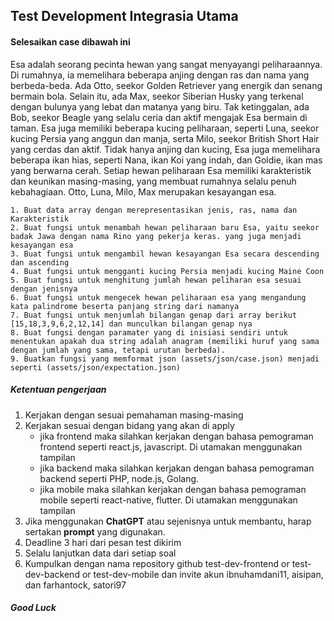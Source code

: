 ## Test Development Integrasia Utama ##

#### Selesaikan case dibawah ini ####
Esa adalah seorang pecinta hewan yang sangat menyayangi peliharaannya. Di rumahnya, ia memelihara beberapa anjing dengan ras dan nama yang berbeda-beda. Ada Otto, seekor Golden Retriever yang energik dan senang bermain bola. Selain itu, ada Max, seekor Siberian Husky yang terkenal dengan bulunya yang lebat dan matanya yang biru. Tak ketinggalan, ada Bob, seekor Beagle yang selalu ceria dan aktif mengajak Esa bermain di taman. Esa juga memiliki beberapa kucing peliharaan, seperti Luna, seekor kucing Persia yang anggun dan manja, serta Milo, seekor British Short Hair yang cerdas dan aktif. Tidak hanya anjing dan kucing, Esa juga memelihara beberapa ikan hias, seperti Nana, ikan Koi yang indah, dan Goldie, ikan mas yang berwarna cerah. Setiap hewan peliharaan Esa memiliki karakteristik dan keunikan masing-masing, yang membuat rumahnya selalu penuh kebahagiaan. Otto, Luna, Milo, Max merupakan kesayangan esa.
 
    1. Buat data array dengan merepresentasikan jenis, ras, nama dan Karakteristik
    2. Buat fungsi untuk menambah hewan peliharaan baru Esa, yaitu seekor badak Jawa dengan nama Rino yang pekerja keras. yang juga menjadi kesayangan esa
    3. Buat fungsi untuk mengambil hewan kesayangan Esa secara descending dan ascending
    4. Buat fungsi untuk mengganti kucing Persia menjadi kucing Maine Coon
    5. Buat fungsi untuk menghitung jumlah hewan peliharan esa sesuai dengan jenisnya
    6. Buat fungsi untuk mengecek hewan peliharaan esa yang mengandung kata palindrome beserta panjang string dari namanya
    7. Buat fungsi untuk menjumlah bilangan genap dari array berikut [15,18,3,9,6,2,12,14] dan munculkan bilangan genap nya 
    8. Buat fungsi dengan paramater yang di inisiasi sendiri untuk menentukan apakah dua string adalah anagram (memiliki huruf yang sama dengan jumlah yang sama, tetapi urutan berbeda).
    9. Buatkan fungsi yang memformat json (assets/json/case.json) menjadi seperti (assets/json/expectation.json)

##### Ketentuan pengerjaan #####
1. Kerjakan dengan sesuai pemahaman masing-masing
2. Kerjakan sesuai dengan bidang yang akan di apply
    - jika frontend maka silahkan kerjakan dengan bahasa pemograman frontend seperti react.js, javascript. Di utamakan menggunakan tampilan
    - jika backend maka silahkan kerjakan dengan bahasa pemograman backend seperti PHP, node.js, Golang.
    - jika mobile maka silahkan kerjakan dengan bahasa pemograman mobile seperti react-native, flutter. Di utamakan menggunakan tampilan
3. Jika menggunakan **ChatGPT** atau sejenisnya untuk membantu, harap sertakan **prompt** yang digunakan.
4. Deadline 3 hari dari pesan test dikirim
5. Selalu lanjutkan data dari setiap soal
6. Kumpulkan dengan nama repository github test-dev-frontend or test-dev-backend or test-dev-mobile dan invite akun ibnuhamdani11, aisipan, dan farhantock, satori97

##### Good Luck #####
